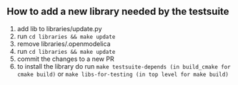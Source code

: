 
## How to add a new library needed by the testsuite

1. add lib to libraries/update.py
2. run `cd libraries && make update`
3. remove libraries/.openmodelica
4. run `cd libraries && make update`
5. commit the changes to a new PR
6. to install the library do run `make testsuite-depends (in build_cmake for cmake build)` or `make libs-for-testing (in top level for make build)`





